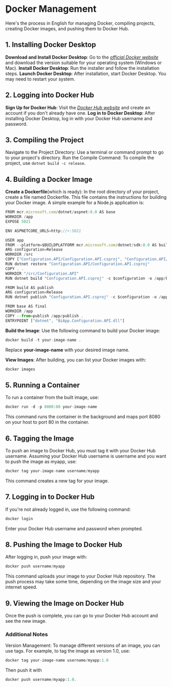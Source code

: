 # ِDocker Management

Here's the process in English for managing Docker, compiling projects, creating Docker images, and pushing them to Docker Hub.

## 1. Installing Docker Desktop

**Download and Install Docker Desktop**: Go to the *[official Docker website](https://www.docker.com/products/docker-desktop)* and download the version suitable for your operating system (Windows or Mac).
**Install Docker Desktop**: Run the installer and follow the installation steps.
**Launch Docker Desktop**: After installation, start Docker Desktop. You may need to restart your system.

## 2. Logging into Docker Hub

**Sign Up for Docker Hub**: Visit the *[Docker Hub website](https://hub.docker.com)* and create an account if you don't already have one.
**Log in to Docker Desktop**: After installing Docker Desktop, log in with your Docker Hub username and password.

## 3. Compiling the Project

Navigate to the Project Directory: Use a terminal or command prompt to go to your project's directory.
Run the Compile Command: To compile the project, use `dotnet build -c release`.

## 4. Building a Docker Image

**Create a Dockerfile**(which is ready): In the root directory of your project, create a file named Dockerfile. This file contains the instructions for building your Docker image. A simple example for a Node.js application is:


```javascript
FROM mcr.microsoft.com/dotnet/aspnet:8.0 AS base
WORKDIR /app
EXPOSE 5021

ENV ASPNETCORE_URLS=http://+:5021

USER app
FROM --platform=$BUILDPLATFORM mcr.microsoft.com/dotnet/sdk:8.0 AS build
ARG configuration=Release
WORKDIR /src
COPY ["Configuration.API/Configuration.API.csproj", "Configuration.API/"]
RUN dotnet restore "Configuration.API/Configuration.API.csproj"
COPY . .
WORKDIR "/src/Configuration.API"
RUN dotnet build "Configuration.API.csproj" -c $configuration -o /app/build

FROM build AS publish
ARG configuration=Release
RUN dotnet publish "Configuration.API.csproj" -c $configuration -o /app/publish /p:UseAppHost=false

FROM base AS final
WORKDIR /app
COPY --from=publish /app/publish .
ENTRYPOINT ["dotnet", "BiApp.Configuration.API.dll"]

```

**Build the Image**: Use the following command to build your Docker image:

```javascript
docker build -t your-image-name .
```
Replace **your-image-name** with your desired image name.

**View Images**: After building, you can list your Docker images with:

```javascript
docker images
```

## 5. Running a Container

To run a container from the built image, use:

```javascript
docker run -d -p 8080:80 your-image-name
```

This command runs the container in the background and maps port 8080 on your host to port 80 in the container.

## 6. Tagging the Image

To push an image to Docker Hub, you must tag it with your Docker Hub username. Assuming your Docker Hub username is username and you want to push the image as myapp, use:

```javascript
docker tag your-image-name username/myapp
```

This command creates a new tag for your image.

## 7. Logging in to Docker Hub

If you're not already logged in, use the following command:

```javascript
docker login
```

Enter your Docker Hub username and password when prompted.

## 8. Pushing the Image to Docker Hub

After logging in, push your image with:

```javascript
docker push username/myapp
```

This command uploads your image to your Docker Hub repository. The push process may take some time, depending on the image size and your internet speed.

## 9. Viewing the Image on Docker Hub

Once the push is complete, you can go to your Docker Hub account and see the new image.

### Additional Notes

Version Management: To manage different versions of an image, you can use tags. For example, to tag the image as version 1.0, use:

```javascript
docker tag your-image-name username/myapp:1.0
```
Then push it with 
```javascript
docker push username/myapp:1.0.
```
